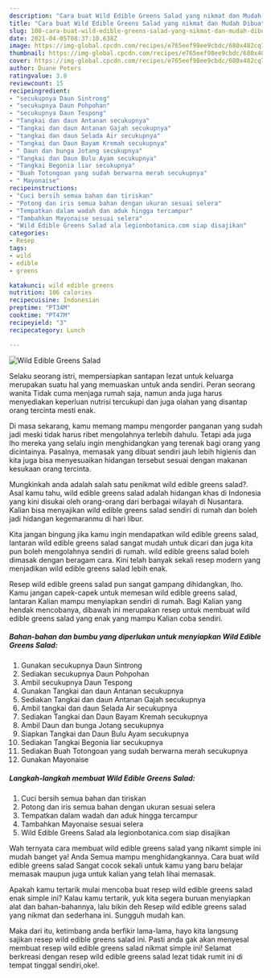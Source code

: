 ```yaml
---
description: "Cara buat Wild Edible Greens Salad yang nikmat dan Mudah Dibuat"
title: "Cara buat Wild Edible Greens Salad yang nikmat dan Mudah Dibuat"
slug: 108-cara-buat-wild-edible-greens-salad-yang-nikmat-dan-mudah-dibuat
date: 2021-04-05T08:37:10.638Z
image: https://img-global.cpcdn.com/recipes/e765eef98ee9cbdc/680x482cq70/wild-edible-greens-salad-foto-resep-utama.jpg
thumbnail: https://img-global.cpcdn.com/recipes/e765eef98ee9cbdc/680x482cq70/wild-edible-greens-salad-foto-resep-utama.jpg
cover: https://img-global.cpcdn.com/recipes/e765eef98ee9cbdc/680x482cq70/wild-edible-greens-salad-foto-resep-utama.jpg
author: Duane Peters
ratingvalue: 3.8
reviewcount: 15
recipeingredient:
- "secukupnya Daun Sintrong"
- "secukupnya Daun Pohpohan"
- "secukupnya Daun Tespong"
- "Tangkai dan daun Antanan secukupnya"
- "Tangkai dan daun Antanan Gajah secukupnya"
- "tangkai dan daun Selada Air secukupnya"
- "Tangkai dan Daun Bayam Kremah secukupnya"
- " Daun dan bunga Jotang secukupnya"
- "Tangkai dan Daun Bulu Ayam secukupnya"
- "Tangkai Begonia liar secukupnya"
- "Buah Totongoan yang sudah berwarna merah secukupnya"
- " Mayonaise"
recipeinstructions:
- "Cuci bersih semua bahan dan tiriskan"
- "Potong dan iris semua bahan dengan ukuran sesuai selera"
- "Tempatkan dalam wadah dan aduk hingga tercampur"
- "Tambahkan Mayonaise sesuai selera"
- "Wild Edible Greens Salad ala legionbotanica.com siap disajikan"
categories:
- Resep
tags:
- wild
- edible
- greens

katakunci: wild edible greens 
nutrition: 106 calories
recipecuisine: Indonesian
preptime: "PT34M"
cooktime: "PT47M"
recipeyield: "3"
recipecategory: Lunch

---
```



![Wild Edible Greens Salad](https://img-global.cpcdn.com/recipes/e765eef98ee9cbdc/680x482cq70/wild-edible-greens-salad-foto-resep-utama.jpg)

Selaku seorang istri, mempersiapkan santapan lezat untuk keluarga merupakan suatu hal yang memuaskan untuk anda sendiri. Peran seorang  wanita Tidak cuma menjaga rumah saja, namun anda juga harus menyediakan keperluan nutrisi tercukupi dan juga olahan yang disantap orang tercinta mesti enak.

Di masa  sekarang, kamu memang mampu mengorder panganan yang sudah jadi meski tidak harus ribet mengolahnya terlebih dahulu. Tetapi ada juga lho mereka yang selalu ingin menghidangkan yang terenak bagi orang yang dicintainya. Pasalnya, memasak yang dibuat sendiri jauh lebih higienis dan kita juga bisa menyesuaikan hidangan tersebut sesuai dengan makanan kesukaan orang tercinta. 



Mungkinkah anda adalah salah satu penikmat wild edible greens salad?. Asal kamu tahu, wild edible greens salad adalah hidangan khas di Indonesia yang kini disukai oleh orang-orang dari berbagai wilayah di Nusantara. Kalian bisa menyajikan wild edible greens salad sendiri di rumah dan boleh jadi hidangan kegemaranmu di hari libur.

Kita jangan bingung jika kamu ingin mendapatkan wild edible greens salad, lantaran wild edible greens salad sangat mudah untuk dicari dan juga kita pun boleh mengolahnya sendiri di rumah. wild edible greens salad boleh dimasak dengan beragam cara. Kini telah banyak sekali resep modern yang menjadikan wild edible greens salad lebih enak.

Resep wild edible greens salad pun sangat gampang dihidangkan, lho. Kamu jangan capek-capek untuk memesan wild edible greens salad, lantaran Kalian mampu menyiapkan sendiri di rumah. Bagi Kalian yang hendak mencobanya, dibawah ini merupakan resep untuk membuat wild edible greens salad yang enak yang mampu Kalian coba sendiri.

<!--inarticleads1-->

##### Bahan-bahan dan bumbu yang diperlukan untuk menyiapkan Wild Edible Greens Salad:

1. Gunakan secukupnya Daun Sintrong
1. Sediakan secukupnya Daun Pohpohan
1. Ambil secukupnya Daun Tespong
1. Gunakan Tangkai dan daun Antanan secukupnya
1. Sediakan Tangkai dan daun Antanan Gajah secukupnya
1. Ambil tangkai dan daun Selada Air secukupnya
1. Sediakan Tangkai dan Daun Bayam Kremah secukupnya
1. Ambil  Daun dan bunga Jotang secukupnya
1. Siapkan Tangkai dan Daun Bulu Ayam secukupnya
1. Sediakan Tangkai Begonia liar secukupnya
1. Sediakan Buah Totongoan yang sudah berwarna merah secukupnya
1. Gunakan  Mayonaise




<!--inarticleads2-->

##### Langkah-langkah membuat Wild Edible Greens Salad:

1. Cuci bersih semua bahan dan tiriskan
1. Potong dan iris semua bahan dengan ukuran sesuai selera
1. Tempatkan dalam wadah dan aduk hingga tercampur
1. Tambahkan Mayonaise sesuai selera
1. Wild Edible Greens Salad ala legionbotanica.com siap disajikan




Wah ternyata cara membuat wild edible greens salad yang nikamt simple ini mudah banget ya! Anda Semua mampu menghidangkannya. Cara buat wild edible greens salad Sangat cocok sekali untuk kamu yang baru belajar memasak maupun juga untuk kalian yang telah lihai memasak.

Apakah kamu tertarik mulai mencoba buat resep wild edible greens salad enak simple ini? Kalau kamu tertarik, yuk kita segera buruan menyiapkan alat dan bahan-bahannya, lalu bikin deh Resep wild edible greens salad yang nikmat dan sederhana ini. Sungguh mudah kan. 

Maka dari itu, ketimbang anda berfikir lama-lama, hayo kita langsung sajikan resep wild edible greens salad ini. Pasti anda gak akan menyesal membuat resep wild edible greens salad nikmat simple ini! Selamat berkreasi dengan resep wild edible greens salad lezat tidak rumit ini di tempat tinggal sendiri,oke!.

